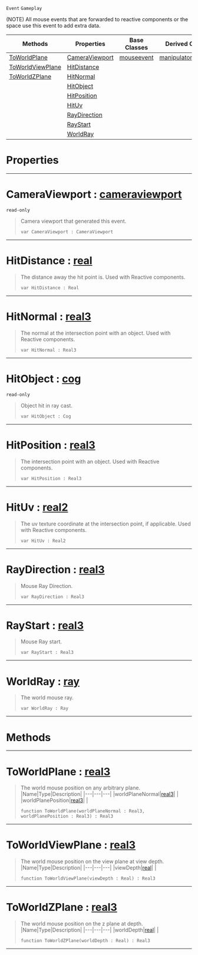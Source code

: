  `Event` `Gameplay`



(NOTE) All mouse events that are forwarded to reactive components or the space use this event to add extra data.

|Methods|Properties|Base Classes|Derived Classes|
|---|---|---|---|
|[ ToWorldPlane](https://github.com/PlasmaEngine/PlasmaDocs/blob/master/code_reference/class_reference/viewportmouseevent.markdown#toworldplane-plasma-engine)|[ CameraViewport](https://github.com/PlasmaEngine/PlasmaDocs/blob/master/code_reference/class_reference/viewportmouseevent.markdown#cameraviewport-plasma-engi)|[mouseevent](https://github.com/PlasmaEngine/PlasmaDocs/blob/master/code_reference/class_reference/mouseevent.markdown)|[manipulatortoolevent](https://github.com/PlasmaEngine/PlasmaDocs/blob/master/code_reference/class_reference/manipulatortoolevent.markdown)|
|[ ToWorldViewPlane](https://github.com/PlasmaEngine/PlasmaDocs/blob/master/code_reference/class_reference/viewportmouseevent.markdown#toworldviewplane-plasma-en)|[ HitDistance](https://github.com/PlasmaEngine/PlasmaDocs/blob/master/code_reference/class_reference/viewportmouseevent.markdown#hitdistance-plasma-engine)| | |
|[ ToWorldZPlane](https://github.com/PlasmaEngine/PlasmaDocs/blob/master/code_reference/class_reference/viewportmouseevent.markdown#toworldzplane-plasma-engin)|[ HitNormal](https://github.com/PlasmaEngine/PlasmaDocs/blob/master/code_reference/class_reference/viewportmouseevent.markdown#hitnormal-plasma-engine-do)| | |
| |[ HitObject](https://github.com/PlasmaEngine/PlasmaDocs/blob/master/code_reference/class_reference/viewportmouseevent.markdown#hitobject-plasma-engine-do)| | |
| |[ HitPosition](https://github.com/PlasmaEngine/PlasmaDocs/blob/master/code_reference/class_reference/viewportmouseevent.markdown#hitposition-plasma-engine)| | |
| |[ HitUv](https://github.com/PlasmaEngine/PlasmaDocs/blob/master/code_reference/class_reference/viewportmouseevent.markdown#hituv-plasma-engine-docume)| | |
| |[ RayDirection](https://github.com/PlasmaEngine/PlasmaDocs/blob/master/code_reference/class_reference/viewportmouseevent.markdown#raydirection-plasma-engine)| | |
| |[ RayStart](https://github.com/PlasmaEngine/PlasmaDocs/blob/master/code_reference/class_reference/viewportmouseevent.markdown#raystart-plasma-engine-doc)| | |
| |[ WorldRay](https://github.com/PlasmaEngine/PlasmaDocs/blob/master/code_reference/class_reference/viewportmouseevent.markdown#worldray-plasma-engine-doc)| | |


 #  Properties


---  
 #  CameraViewport : [cameraviewport](https://github.com/PlasmaEngine/PlasmaDocs/blob/master/code_reference/class_reference/cameraviewport.markdown)

 `read-only`

> Camera viewport that generated this event.
> ``` lang=cpp, name=Lightning
> var CameraViewport : CameraViewport


---  
 #  HitDistance : [real](https://github.com/PlasmaEngine/PlasmaDocs/blob/master/code_reference/lightning_base_types/real.markdown)

> The distance away the hit point is. Used with Reactive components.
> ``` lang=cpp, name=Lightning
> var HitDistance : Real


---  
 #  HitNormal : [real3](https://github.com/PlasmaEngine/PlasmaDocs/blob/master/code_reference/lightning_base_types/real3.markdown)

> The normal at the intersection point with an object. Used with Reactive components.
> ``` lang=cpp, name=Lightning
> var HitNormal : Real3


---  
 #  HitObject : [cog](https://github.com/PlasmaEngine/PlasmaDocs/blob/master/code_reference/class_reference/cog.markdown)

 `read-only`

> Object hit in ray cast.
> ``` lang=cpp, name=Lightning
> var HitObject : Cog


---  
 #  HitPosition : [real3](https://github.com/PlasmaEngine/PlasmaDocs/blob/master/code_reference/lightning_base_types/real3.markdown)

> The intersection point with an object. Used with Reactive components.
> ``` lang=cpp, name=Lightning
> var HitPosition : Real3


---  
 #  HitUv : [real2](https://github.com/PlasmaEngine/PlasmaDocs/blob/master/code_reference/lightning_base_types/real2.markdown)

> The uv texture coordinate at the intersection point, if applicable. Used with Reactive components.
> ``` lang=cpp, name=Lightning
> var HitUv : Real2


---  
 #  RayDirection : [real3](https://github.com/PlasmaEngine/PlasmaDocs/blob/master/code_reference/lightning_base_types/real3.markdown)

> Mouse Ray Direction.
> ``` lang=cpp, name=Lightning
> var RayDirection : Real3


---  
 #  RayStart : [real3](https://github.com/PlasmaEngine/PlasmaDocs/blob/master/code_reference/lightning_base_types/real3.markdown)

> Mouse Ray start.
> ``` lang=cpp, name=Lightning
> var RayStart : Real3


---  
 #  WorldRay : [ray](https://github.com/PlasmaEngine/PlasmaDocs/blob/master/code_reference/class_reference/ray.markdown)

> The world mouse ray.
> ``` lang=cpp, name=Lightning
> var WorldRay : Ray


---  
 #  Methods


---  
 #  ToWorldPlane : [real3](https://github.com/PlasmaEngine/PlasmaDocs/blob/master/code_reference/lightning_base_types/real3.markdown)

> The world mouse position on any arbitrary plane.
> |Name|Type|Description|
> |---|---|---|
> |worldPlaneNormal|[real3](https://github.com/PlasmaEngine/PlasmaDocs/blob/master/code_reference/lightning_base_types/real3.markdown)| |
> |worldPlanePosition|[real3](https://github.com/PlasmaEngine/PlasmaDocs/blob/master/code_reference/lightning_base_types/real3.markdown)| |
> ``` lang=cpp, name=Lightning
> function ToWorldPlane(worldPlaneNormal : Real3, worldPlanePosition : Real3) : Real3
> ``` 


---  
 #  ToWorldViewPlane : [real3](https://github.com/PlasmaEngine/PlasmaDocs/blob/master/code_reference/lightning_base_types/real3.markdown)

> The world mouse position on the view plane at view depth.
> |Name|Type|Description|
> |---|---|---|
> |viewDepth|[real](https://github.com/PlasmaEngine/PlasmaDocs/blob/master/code_reference/lightning_base_types/real.markdown)| |
> ``` lang=cpp, name=Lightning
> function ToWorldViewPlane(viewDepth : Real) : Real3
> ``` 


---  
 #  ToWorldZPlane : [real3](https://github.com/PlasmaEngine/PlasmaDocs/blob/master/code_reference/lightning_base_types/real3.markdown)

> The world mouse position on the z plane at depth.
> |Name|Type|Description|
> |---|---|---|
> |worldDepth|[real](https://github.com/PlasmaEngine/PlasmaDocs/blob/master/code_reference/lightning_base_types/real.markdown)| |
> ``` lang=cpp, name=Lightning
> function ToWorldZPlane(worldDepth : Real) : Real3
> ``` 


---  
 

 